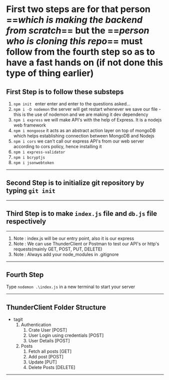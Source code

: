 # First two steps are for that person ==***which is making the backend from scratch***== but the ==***person who is cloning this repo***== must follow from the fourth step so as to have a fast hands on (if not done this type of thing earlier)


## First Step is to follow these substeps

1. `npm init ` enter enter and enter to the questions asked...
2. `npm i -D nodemon` the server will get restart whenever we save our file - this is the use of nodemon and we are making it dev dependency
3. `npm i express` we will make API's with the help of Express. It is a nodejs web framework
4. `npm i mongoose` it acts as an abstract action layer on top of mongoDB which helps establishing connection between MongoDB and Nodejs
5. `npm i cors` we can't call our express API's from our web server according to cors policy, hence installing it
6. `npm i express-validator`
7. `npm i bcryptjs`
8. `npm i jsonwebtoken`

---

## Second Step is to initialize git repository by typing `git init`

---

## Third Step is to make `index.js` file and `db.js` file respectively

---
 1. Note : index.js will be our entry point, also it is our express 
 2. Note : We can use ThunderClient or Postman to test our API's or http's requests(mainly GET, POST, PUT, DELETE)
 3. Note : Always add your node_modules in .gitignore
 
 
---

## Fourth Step

Type `nodemon .\index.js` in a new terminal to start your server

---

## ThunderClient Folder Structure

- tagit 
    1. Authentication
        1. Crate User [POST]
        2. User Login using credentials [POST]
        3. User Details [POST]
    2. Posts
        1. Fetch all posts [GET]
        2. Add post [POST]
        3. Update [PUT]
        4. Delete Posts [DELETE]

---

